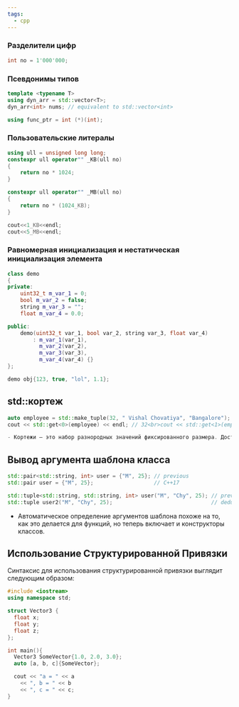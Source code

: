 ```yaml
---
tags:
  - cpp
---
```


### Разделители цифр

 ```cpp
 int no = 1'000'000;                     
 ```


### Псевдонимы типов
```cpp
template <typename T>
using dyn_arr = std::vector<T>;
dyn_arr<int> nums; // equivalent to std::vector<int>

using func_ptr = int (*)(int);
```

### Пользовательские литералы

```cpp
using ull = unsigned long long;
constexpr ull operator"" _KB(ull no)
{
    return no * 1024;
}

constexpr ull operator"" _MB(ull no)
{
    return no * (1024_KB);
}

cout<<1_KB<<endl;
cout<<5_MB<<endl;
```

### Равномерная инициализация и нестатическая инициализация элемента
```cpp
class demo
{
private:
    uint32_t m_var_1 = 0;
    bool m_var_2 = false;
    string m_var_3 = "";
    float m_var_4 = 0.0;

public:
    demo(uint32_t var_1, bool var_2, string var_3, float var_4)
        : m_var_1(var_1),
          m_var_2(var_2),
          m_var_3(var_3),
          m_var_4(var_4) {}
};

demo obj{123, true, "lol", 1.1};

```
## std::кортеж
```cpp
auto employee = std::make_tuple(32, " Vishal Chovatiya", "Bangalore");
cout << std::get<0>(employee) << endl; // 32<br>cout << std::get<1>(employee) << endl; // "Vishal Chovatiya"<br>cout << std::get<2>(employee) << endl; // "Bangalore"<br>```|

- Кортежи — это набор разнородных значений фиксированного размера. Доступ к элементам `std::tuple` осуществляется путём распаковки с помощью `std::tie` или `std::get`.
```
## Вывод аргумента шаблона класса
```cpp
std::pair<std::string, int> user = {"M", 25}; // previous
std::pair user = {"M", 25};                   // C++17

std::tuple<std::string, std::string, int> user("M", "Chy", 25); // previous
std::tuple user2("M", "Chy", 25);                               // deduction in action!
```

- Автоматическое определение аргументов шаблона похоже на то, как это делается для функций, но теперь включает и конструкторы классов.

## Использование Структурированной Привязки

Синтаксис для использования структурированной привязки выглядит следующим образом:

```cpp
#include <iostream>
using namespace std;

struct Vector3 {
  float x;
  float y;
  float z;
};

int main(){
  Vector3 SomeVector{1.0, 2.0, 3.0};
  auto [a, b, c]{SomeVector}; 

  cout << "a = " << a
    << ", b = " << b
    << ", c = " << c;
}
```


